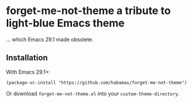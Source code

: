# forget-me-not-theme a tribute to light-blue Emacs theme

... which Emacs 29.1 made obsolete.

## Installation

With Emacs 29.1+:

```emacs-lisp
(package-vc-install "https://github.com/habamax/forget-me-not-theme")
```

Or download `forget-me-not-theme.el` into your `custom-theme-directory`.
